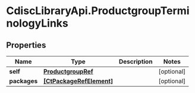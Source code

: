 # CdiscLibraryApi.ProductgroupTerminologyLinks

## Properties

Name | Type | Description | Notes
------------ | ------------- | ------------- | -------------
**self** | [**ProductgroupRef**](ProductgroupRef.md) |  | [optional] 
**packages** | [**[CtPackageRefElement]**](CtPackageRefElement.md) |  | [optional] 


